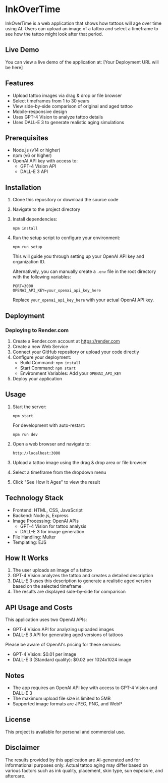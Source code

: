 # InkOverTime

InkOverTime is a web application that shows how tattoos will age over time using AI. Users can upload an image of a tattoo and select a timeframe to see how the tattoo might look after that period.

## Live Demo

You can view a live demo of the application at: [Your Deployment URL will be here]

## Features

- Upload tattoo images via drag & drop or file browser
- Select timeframes from 1 to 30 years
- View side-by-side comparison of original and aged tattoo
- Mobile-responsive design
- Uses GPT-4 Vision to analyze tattoo details
- Uses DALL-E 3 to generate realistic aging simulations

## Prerequisites

- Node.js (v14 or higher)
- npm (v6 or higher)
- OpenAI API key with access to:
  - GPT-4 Vision API
  - DALL-E 3 API

## Installation

1. Clone this repository or download the source code
2. Navigate to the project directory
3. Install dependencies:
   ```
   npm install
   ```
4. Run the setup script to configure your environment:
   ```
   npm run setup
   ```
   This will guide you through setting up your OpenAI API key and organization ID.

   Alternatively, you can manually create a `.env` file in the root directory with the following variables:
   ```
   PORT=3000
   OPENAI_API_KEY=your_openai_api_key_here
   ```
   Replace `your_openai_api_key_here` with your actual OpenAI API key.

## Deployment

### Deploying to Render.com

1. Create a Render.com account at https://render.com
2. Create a new Web Service
3. Connect your GitHub repository or upload your code directly
4. Configure your deployment:
   - Build Command: `npm install`
   - Start Command: `npm start`
   - Environment Variables: Add your `OPENAI_API_KEY`
5. Deploy your application

## Usage

1. Start the server:
   ```
   npm start
   ```
   For development with auto-restart:
   ```
   npm run dev
   ```

2. Open a web browser and navigate to:
   ```
   http://localhost:3000
   ```

3. Upload a tattoo image using the drag & drop area or file browser

4. Select a timeframe from the dropdown menu

5. Click "See How It Ages" to view the result

## Technology Stack

- Frontend: HTML, CSS, JavaScript
- Backend: Node.js, Express
- Image Processing: OpenAI APIs
  - GPT-4 Vision for tattoo analysis
  - DALL-E 3 for image generation
- File Handling: Multer
- Templating: EJS

## How It Works

1. The user uploads an image of a tattoo
2. GPT-4 Vision analyzes the tattoo and creates a detailed description
3. DALL-E 3 uses this description to generate a realistic aged version based on the selected timeframe
4. The results are displayed side-by-side for comparison

## API Usage and Costs

This application uses two OpenAI APIs:
- GPT-4 Vision API for analyzing uploaded images
- DALL-E 3 API for generating aged versions of tattoos

Please be aware of OpenAI's pricing for these services:
- GPT-4 Vision: $0.01 per image
- DALL-E 3 (Standard quality): $0.02 per 1024x1024 image

## Notes

- The app requires an OpenAI API key with access to GPT-4 Vision and DALL-E 3
- The maximum upload file size is limited to 5MB
- Supported image formats are JPEG, PNG, and WebP

## License

This project is available for personal and commercial use.

## Disclaimer

The results provided by this application are AI-generated and for informational purposes only. Actual tattoo aging may differ based on various factors such as ink quality, placement, skin type, sun exposure, and aftercare. 